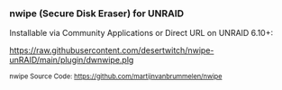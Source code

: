 ### nwipe (Secure Disk Eraser) for UNRAID

Installable via Community Applications or Direct URL on UNRAID 6.10+:

https://raw.githubusercontent.com/desertwitch/nwipe-unRAID/main/plugin/dwnwipe.plg

<sub>nwipe Source Code: https://github.com/martijnvanbrummelen/nwipe</sub>
